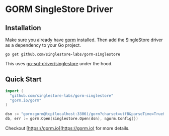 # GORM SingleStore Driver

## Installation

Make sure you already have [gorm](https://github.com/go-gorm/gorm) installed. Then add the SingleStore driver as a dependency to your Go project.

```
go get github.com/singlestore-labs/gorm-singlestore
```

This uses [go-sql-driver/singlestore](https://github.com/go-sql-driver/singlestore) under the hood.

## Quick Start

```go
import (
  "github.com/singlestore-labs/gorm-singlestore"
  "gorm.io/gorm"
)

dsn := "gorm:gorm@tcp(localhost:3306)/gorm?charset=utf8&parseTime=True&loc=Local"
db, err := gorm.Open(singlestore.Open(dsn), &gorm.Config{})
```

Checkout [https://gorm.io](https://gorm.io) for more details.